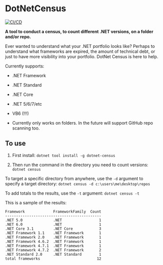 # DotNetCensus
[![CI/CD](https://github.com/samsmithnz/DotNetCensus/actions/workflows/workflow.yml/badge.svg)](https://github.com/samsmithnz/DotNetCensus/actions/workflows/workflow.yml)

**A tool to conduct a census, to count different .NET versions, on a folder and/or repo.** 

Ever wanted to understand what your .NET portfolio looks like? Perhaps to understand what frameworks are expired, the amount of technical debt, or just to have more visibility into your portfolio. DotNet Census is here to help.

Currently supports:
- .NET Framework
- .NET Standard
- .NET Core
- .NET 5/6/7/etc
- VB6 (!!!)

- Currently only works on folders. In the future will support GitHub repo scanning too.

## To use

1. First install:
`dotnet tool install -g dotnet-census`

2. Then run the command in the directory you need to count versions:
`dotnet census`

To target a specific directory from anywhere, use the `-d` argument to specify a target directory:
`dotnet census -d c:\users\me\desktop\repos`

To add totals to the results, use the `-t` argument:
`dotnet census -t`

This is a sample of the results: 
```
Framework             FrameworkFamily  Count
--------------------------------------------
.NET 5.0              .NET                 1
.NET 6.0              .NET                 1
.NET Core 3.1         .NET Core            3
.NET Framework 1.1    .NET Framework       1
.NET Framework 2.0    .NET Framework       1
.NET Framework 4.6.2  .NET Framework       1
.NET Framework 4.7.1  .NET Framework       1
.NET Framework 4.7.2  .NET Framework       2
.NET Standard 2.0     .NET Standard        1
total frameworks                          12
```
